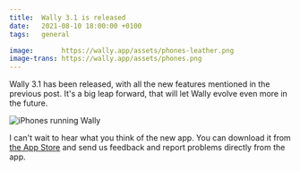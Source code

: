 ```yaml
---
title:  Wally 3.1 is released
date:   2021-08-10 18:00:00 +0100
tags:   general

image:       https://wally.app/assets/phones-leather.png
image-trans: https://wally.app/assets/phones.png
---
```


Wally 3.1 has been released, with all the new features mentioned in the previous post. It's a big leap forward, that will let Wally evolve even more in the future.

![iPhones running Wally]({{page.image-trans}} "Wally 3.1 is released")

I can't wait to hear what you think of the new app. You can download it from [the App Store]({{site.appstore_url}}) and send us feedback and report problems directly from the app.